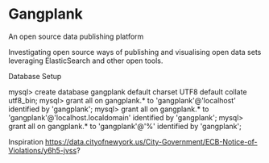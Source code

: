 Gangplank
=========

An open source data publishing platform

Investigating open source ways of publishing and visualising open data sets leveraging ElasticSearch and other open tools.


Database Setup

mysql> create database gangplank default charset UTF8 default collate utf8_bin;
mysql> grant all on gangplank.* to 'gangplank'@'localhost' identified by 'gangplank';
mysql> grant all on gangplank.* to 'gangplank'@'localhost.localdomain' identified by 'gangplank';
mysql> grant all on gangplank.* to 'gangplank'@'%' identified by 'gangplank';


Inspiration
https://data.cityofnewyork.us/City-Government/ECB-Notice-of-Violations/y6h5-jvss?
